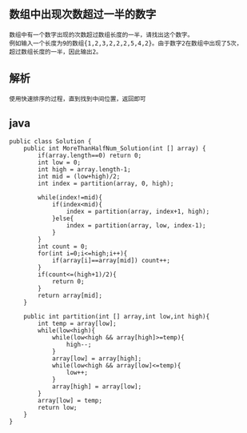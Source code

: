 ## 数组中出现次数超过一半的数字

    数组中有一个数字出现的次数超过数组长度的一半，请找出这个数字。
    例如输入一个长度为9的数组{1,2,3,2,2,2,5,4,2}。由于数字2在数组中出现了5次，
    超过数组长度的一半，因此输出2。

## 解析

    使用快速排序的过程，直到找到中间位置，返回即可
    
## java

    public class Solution {  
        public int MoreThanHalfNum_Solution(int [] array) {   
            if(array.length==0) return 0;   
            int low = 0;  
            int high = array.length-1;  
            int mid = (low+high)/2;  
            int index = partition(array, 0, high);  
              
            while(index!=mid){  
                if(index<mid){                 
                    index = partition(array, index+1, high);                  
                }else{  
                    index = partition(array, low, index-1);  
                }  
            }  
            int count = 0;  
            for(int i=0;i<=high;i++){  
                if(array[i]==array[mid]) count++;  
            }  
            if(count<=(high+1)/2){  
                return 0;   
            }  
            return array[mid];  
        }         
          
        public int partition(int [] array,int low,int high){  
            int temp = array[low];  
            while(low<high){  
                while(low<high && array[high]>=temp){  
                    high--;  
                }  
                array[low] = array[high];  
                while(low<high && array[low]<=temp){  
                    low++;  
                }  
                array[high] = array[low];  
            }  
            array[low] = temp;  
            return low;  
        }  
    }  
